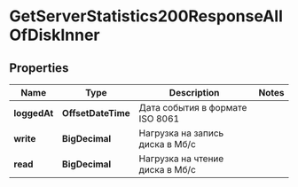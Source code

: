

# GetServerStatistics200ResponseAllOfDiskInner


## Properties

| Name | Type | Description | Notes |
|------------ | ------------- | ------------- | -------------|
|**loggedAt** | **OffsetDateTime** | Дата события в формате ISO 8061 |  |
|**write** | **BigDecimal** | Нагрузка на запись диска в Мб/с |  |
|**read** | **BigDecimal** | Нагрузка на чтение диска в Мб/с |  |



